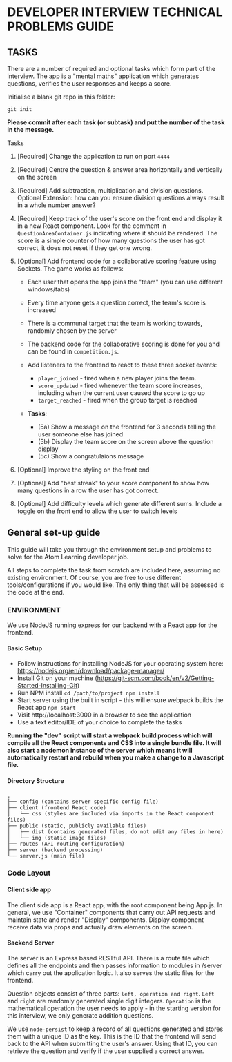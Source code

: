 # DEVELOPER INTERVIEW TECHNICAL PROBLEMS GUIDE

## TASKS

There are a number of required and optional tasks which form part of the interview. The app is a "mental maths" application which generates questions, verifies the user responses and keeps a score.

Initialise a blank git repo in this folder:

```
git init
```

**Please commit after each task (or subtask) and put the number of the task in the message.**

Tasks

1. [Required] Change the application to run on port `4444`
2. [Required] Centre the question & answer area horizontally and vertically on the screen
3. [Required] Add subtraction, multiplication and division questions. Optional Extension: how can you ensure division questions always result in a whole number answer?
4. [Required] Keep track of the user's score on the front end and display it in a new React component.
   Look for the comment in `QuestionAreaContainer.js` indicating where it should be rendered. The score is a simple counter of how many questions the user has got correct, it does not reset if they get one wrong.
5. [Optional] Add frontend code for a collaborative scoring feature using Sockets. The game works as follows:

   - Each user that opens the app joins the "team" (you can use different windows/tabs)
   - Every time anyone gets a question correct, the team's score is increased
   - There is a communal target that the team is working towards, randomly chosen by the server

   - The backend code for the collaborative scoring is done for you and can be found in `competition.js`.
   - Add listeners to the frontend to react to these three socket events:

     - `player_joined` - fired when a new player joins the team.
     - `score_updated` - fired whenever the team score increases, including when the current user caused the score to go up
     - `target_reached` - fired when the group target is reached

   - **Tasks**:
     - (5a) Show a message on the frontend for 3 seconds telling the user someone else has joined
     - (5b) Display the team score on the screen above the question display
     - (5c) Show a congratulaions message

6. [Optional] Improve the styling on the front end
7. [Optional] Add "best streak" to your score component to show how many questions in a row the user has got correct.
8. [Optional] Add difficulty levels which generate different sums. Include a toggle on the front end to allow the user to switch levels

## General set-up guide

This guide will take you through the environment setup and problems to solve for the Atom Learning developer job.

All steps to complete the task from scratch are included here, assuming no existing environment. Of course, you are free to use different tools/configurations if you would like. The only thing that will be assessed is the code at the end.

### ENVIRONMENT

We use NodeJS running express for our backend with a React app for the frontend.

#### Basic Setup

- Follow instructions for installing NodeJS for your operating system here: https://nodejs.org/en/download/package-manager/
- Install Git on your machine (https://git-scm.com/book/en/v2/Getting-Started-Installing-Git)
- Run NPM install
  `cd /path/to/project npm install`
- Start server using the built in script - this will ensure webpack builds the React app
  `npm start`
- Visit http://localhost:3000 in a browser to see the application
- Use a text editor/IDE of your choice to complete the tasks

**Running the "dev" script will start a webpack build process which will compile all the React components and CSS into a single bundle file. It will also start a nodemon instance of the server which means it will automatically restart and rebuild when you make a change to a Javascript file.**

#### Directory Structure

```
.
├── config (contains server specific config file)
├── client (frontend React code)
│   └── css (styles are included via imports in the React component files)
├── public (static, publicly available files)
│   ├── dist (contains generated files, do not edit any files in here)
│   └── img (static image files)
├── routes (API routing configuration)
├── server (backend processing)
└── server.js (main file)
```

### Code Layout

#### Client side app

The client side app is a React app, with the root component being App.js. In general, we use "Container" components that carry out API requests and maintain state and render "Display" components. Display component receive data via props and actually draw elements on the screen.

#### Backend Server

The server is an Express based RESTful API. There is a route file which defines all the endpoints and then passes information to modules in /server which carry out the application logic. It also serves the static files for the frontend.

Question objects consist of three parts: `left, operation and right`. `Left` and `right` are randomly generated single digit integers. `Operation` is the mathematical operation the user needs to apply - in the starting version for this interview, we only generate addition questions.

We use `node-persist` to keep a record of all questions generated and stores them with a unique ID as the key. This is the ID that the frontend will send back to the API when submitting the user's answer. Using that ID, you can retrieve the question and verify if the user supplied a correct answer.
